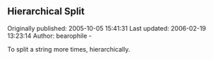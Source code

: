 ## Hierarchical Split

Originally published: 2005-10-05 15:41:31
Last updated: 2006-02-19 13:23:14
Author: bearophile -

To split a string more times, hierarchically.